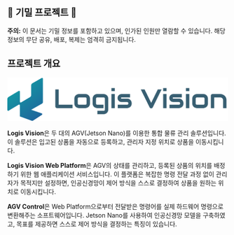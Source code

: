 ## 🚨 기밀 프로젝트 🚨

**주의:** 이 문서는 기밀 정보를 포함하고 있으며, 인가된 인원만 열람할 수 있습니다. 해당 정보의 무단 공유, 배포, 복제는 엄격히 금지됩니다.

## 프로젝트 개요

![Logis Vision Logo](https://raw.githubusercontent.com/LogisVision/Logis_Platform/refs/heads/master/Basic%20Theme%403x.png?token=GHSAT0AAAAAAC2E2DFSDNZZERU7L7PP3L22ZZNYGVA)

**Logis Vision**은 두 대의 AGV(Jetson Nano)를 이용한 통합 물류 관리 솔루션입니다. 이 솔루션은 입고된 상품을 자동으로 등록하고, 관리자 지정 위치로 상품을 이동시킵니다.

**Logis Vision Web Platform**은 AGV의 상태를 관리하고, 등록된 상품의 위치를 배정하기 위한 웹 애플리케이션 서비스입니다. 이 플랫폼은 복잡한 명령 전달 과정 없이 관리자가 목적지만 설정하면, 인공신경망이 제어 방식을 스스로 결정하여 상품을 원하는 위치로 이동시킵니다.

**AGV Control**은 Web Platform으로부터 전달받은 명령어를 실제 하드웨어 명령으로 변환해주는 소프트웨어입니다. Jetson Nano를 사용하여 인공신경망 모델을 구축하였고, 목표를 제공하면 스스로 제어 방식을 결정하는 특징이 있습니다.

